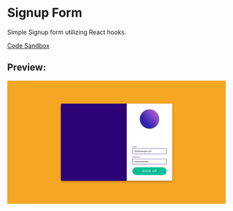 # Signup Form

Simple Signup form utilizing React hooks.

[Code Sandbox](https://codesandbox.io/s/amazing-clarke-pci48)

## Preview:

![Signup form](Signup%20form.png)
